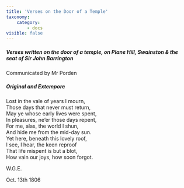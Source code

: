 ```yaml
---
title: 'Verses on the Door of a Temple'
taxonomy:
    category:
        - docs
visible: false
---
```


##### Verses written on the door of a temple, on Plane Hill, Swainston & the seat of Sir John Barrington

<div class="author">Communicated by Mr Porden</div>

##### Original and Extempore

Lost in the vale of years I mourn,  
Those days that never must return,  
May ye whose early lives were spent,  
In pleasures, ne’er those days repent,  
For me, alas, the world I shun,  
And hide me from the mid-day sun.  
Yet here, beneath this lovely roof,  
I see, I hear, the keen reproof  
That life mispent is but a blot,  
How vain our joys, how soon forgot.

W.G.E.

Oct. 13th 1806